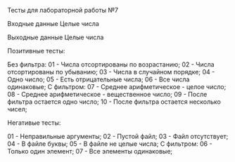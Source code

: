 Тесты для лабораторной работы №7

Входные данные
Целые числа

Выходные данные
Целые числа

Позитивные тесты:

Без фильтра:
01 - Числа отсортированы по возрастанию;
02 - Числа отсортированы по убыванию;
03 - Числа в случайном порядке;
04 - Одно число;
05 - Есть отрицательные числа;
06 - Все числа одинаковые;
С фильтром:
07 - Среднее арифметическое - целое число;
08 - Среднее арифметическое - вещественное число;
09 - После фильтра остается одно число;
10 - После фильтра остается несколько чисел;

Негативые тесты:

01 - Неправильные аргументы;
02 - Пустой файл;
03 - Файл отсутствует;
04 - В файле буквы;
05 - В файле не целые числа;
С фильтром:
06 - Только один элемент;
07 - Все элементы одинаковые;
